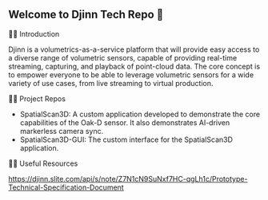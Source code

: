 ## Welcome to Djinn Tech Repo 👋

🙋‍♀️ Introduction

Djinn is a volumetrics-as-a-service platform that will provide easy access to a diverse range of volumetric sensors, capable of providing real-time streaming, capturing, and playback of point-cloud data. The core concept is to empower everyone to be able to leverage volumetric sensors for a wide variety of use cases, from live streaming to virtual production.

👩‍💻 Project Repos

 - SpatialScan3D: A custom application developed to demonstrate the core capabilities of the Oak-D sensor. It also demonstrates AI-driven markerless camera sync.
 - SpatialScan3D-GUI: The custom interface for the SpatialScan3D application.

👩‍💻 Useful Resources

https://djinn.slite.com/api/s/note/Z7N1cN9SuNxf7HC-qgLh1c/Prototype-Technical-Specification-Document

